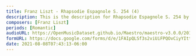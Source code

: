 ```yaml
---
title: Franz Liszt - Rhapsodie Espagnole S. 254 (4)
description: This is the description for Rhapsodie Espagnole S. 254 by Franz Liszt
composers: [Franz Liszt]
periods: [Romantic]
audioURL: https://OpenMusicDataset.github.io/Maestro/maestro-v3.0.0/2013/ORIG-MIDI_03_7_8_13_Group__MID--AUDIO_17_R2_2013_wav--3.midi
formURL: https://docs.google.com/forms/d/e/1FAIpQLSf3s2viUiFPQOvCiyYIttoQjbYgtdyAZXpInV8eFokGuOdq1Q/viewform
date: 2021-08-08T07:43:13-06:00
---
```

